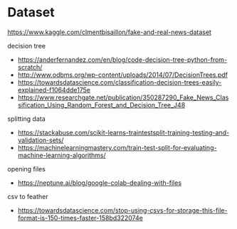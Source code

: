 # Dataset
https://www.kaggle.com/clmentbisaillon/fake-and-real-news-dataset


decision tree

- https://anderfernandez.com/en/blog/code-decision-tree-python-from-scratch/
- http://www.odbms.org/wp-content/uploads/2014/07/DecisionTrees.pdf
- https://towardsdatascience.com/classification-decision-trees-easily-explained-f1064dde175e
- https://www.researchgate.net/publication/350287290_Fake_News_Classification_Using_Random_Forest_and_Decision_Tree_J48

splitting data
- https://stackabuse.com/scikit-learns-traintestsplit-training-testing-and-validation-sets/
- https://machinelearningmastery.com/train-test-split-for-evaluating-machine-learning-algorithms/

opening files
- https://neptune.ai/blog/google-colab-dealing-with-files

csv to feather
- https://towardsdatascience.com/stop-using-csvs-for-storage-this-file-format-is-150-times-faster-158bd322074e
